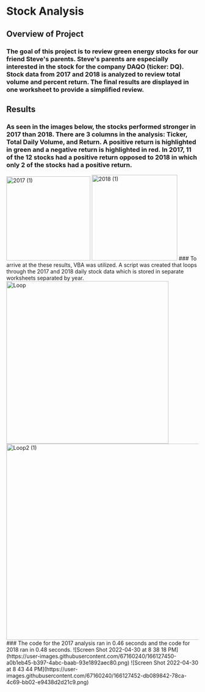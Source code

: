 # Stock Analysis
## Overview of Project
### The goal of this project is to review green energy stocks for our friend Steve's parents. Steve's parents are especially interested in the stock for the company DAQO (ticker: DQ). Stock data from 2017 and 2018 is analyzed to review total volume and percent return. The final results are displayed in one worksheet to provide a simplified review.
## Results
### As seen in the images below, the stocks performed stronger in 2017 than 2018. There are 3 columns in the analysis: Ticker, Total Daily Volume, and Return. A positive return is highlighted in green and a negative return is highlighted in red. In 2017, 11 of the 12 stocks had a positive return opposed to 2018 in which only 2 of the stocks had a positive return.
<img width="220" alt="2017 (1)" src="https://user-images.githubusercontent.com/67160240/166110701-b993fe54-3e21-43e1-9ac3-253c19378c53.PNG">
<img width="224" alt="2018 (1)" src="https://user-images.githubusercontent.com/67160240/166110709-05f7aaf2-df70-4fc3-b12e-3a800ef64c68.PNG">
### To arrive at the these results, VBA was utilized. A script was created that loops through the 2017 and 2018 daily stock data which is stored in separate worksheets separated by year.
<img width="425" alt="Loop" src="https://user-images.githubusercontent.com/67160240/166110985-95d72df6-18ba-4e68-91b7-865f7151eacd.PNG">
<img width="513" alt="Loop2 (1)" src="https://user-images.githubusercontent.com/67160240/166111001-57efb091-243a-4d57-a6b3-ff3e74d91b11.PNG">
### The code for the 2017 analysis ran in 0.46 seconds and the code for 2018 ran in 0.48 seconds.
![Screen Shot 2022-04-30 at 8 38 18 PM](https://user-images.githubusercontent.com/67160240/166127450-a0b1eb45-b397-4abc-baab-93e1892aec80.png)
![Screen Shot 2022-04-30 at 8 43 44 PM](https://user-images.githubusercontent.com/67160240/166127452-db089842-78ca-4c69-bb02-e9438d2d21c9.png)

